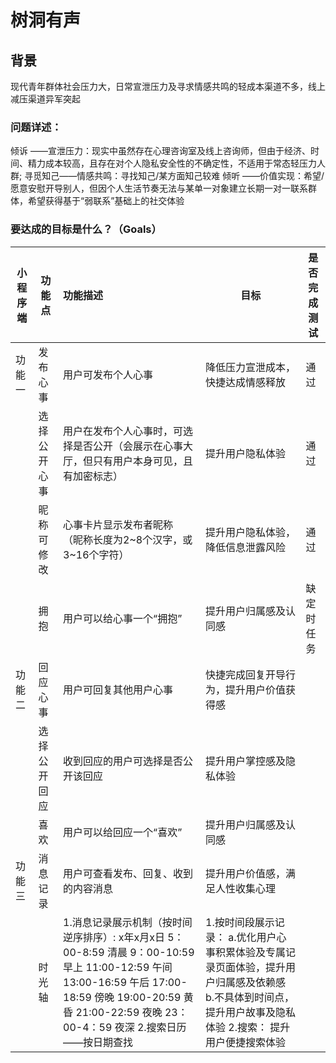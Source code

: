 # 树洞有声
## 背景
现代青年群体社会压力大，日常宣泄压力及寻求情感共鸣的轻成本渠道不多，线上减压渠道异军突起  
### 问题详述：
倾诉        ——宣泄压力：现实中虽然存在心理咨询室及线上咨询师，但由于经济、时间、精力成本较高，且存在对个人隐私安全性的不确定性，不适用于常态轻压力人群;
寻觅知己——情感共鸣：寻找知己/某方面知己较难
倾听        ——价值实现：希望/愿意安慰开导别人，但因个人生活节奏无法与某单一对象建立长期一对一联系群体，希望获得基于“弱联系”基础上的社交体验

### 要达成的目标是什么？（Goals） 

| 小程序端 | 功能点   | 功能描述           | 目标                               | 是否完成测试 |
| -------- | -------- | :----------------- | ---------------------------------- | -------- |
|功能一|	发布心事|	用户可发布个人心事	|降低压力宣泄成本，快捷达成情感释放| 通过 |
|	|选择公开心事|	用户在发布个人心事时，可选择是否公开（会展示在心事大厅，但只有用户本身可见，且有加密标志）	|提升用户隐私体验| 通过 |
|	|昵称可修改|	心事卡片显示发布者昵称  （昵称长度为2~8个汉字，或3~16个字符）|	提升用户隐私体验，降低信息泄露风险| 通过 |
|	|拥抱|	用户可以给心事一个“拥抱”	|提升用户归属感及认同感| 缺定时任务 |
|功能二	|回应心事	|用户可回复其他用户心事	|快捷完成回复开导行为，提升用户价值获得感|  |
|	|选择公开回应|	收到回应的用户可选择是否公开该回应	|提升用户掌控感及隐私体验|  |
|	|喜欢|	用户可以给回应一个“喜欢”|	提升用户归属感及认同感|  |
|功能三|	消息记录|	用户可查看发布、回复、收到的内容消息|	提升用户价值感，满足人性收集心理|  |
|	|时光轴	| 1.消息记录展示机制（按时间逆序排序）: x年x月x日                               5：00-8:59       清晨                                                                                                         9：00-10:59     早上                                                                                           11:00-12:59      午间                                                                                         13:00-16:59      午后                                                                                               17:00-18:59      傍晚                                                                                      19:00-20:59      黄昏                                                                                         21:00-22:59      夜晚                                                                                                             23：00-4：59   夜深                                                                                                   2.搜索日历——按日期查找 |1.按时间段展示记录：                          a.优化用户心事积累体验及专属记录页面体验，提升用户归属感及依赖感         b.不具体到时间点，提升用户故事及隐私体验  2.搜索：  提升用户便捷搜索体验|  |


